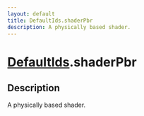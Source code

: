 ```yaml
---
layout: default
title: DefaultIds.shaderPbr
description: A physically based shader.
---
```

# [DefaultIds]({{site.url}}/Pages/Reference/DefaultIds.html).shaderPbr

## Description
A physically based shader.

